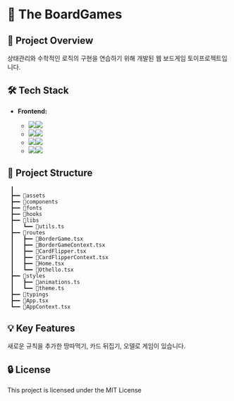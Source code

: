 # 🎲 The BoardGames

## 📌 Project Overview

상태관리와 수학적인 로직의 구현을 연습하기 위해 개발된 웹 보드게임 토이프로젝트입니다.

## 🛠️ Tech Stack

- **Frontend:**

  - <img src="https://img.shields.io/badge/React-61DAFB?style=for-the-badge&logo=react&logoColor=white"><img src="https://img.shields.io/badge/18.2.0-404040?style=for-the-badge">
  - <img src="https://img.shields.io/badge/Typescript-3178C6?style=for-the-badge&logo=typescript&logoColor=white"><img src="https://img.shields.io/badge/5.0.4-404040?style=for-the-badge">
  - <img src="https://img.shields.io/badge/StyledComponents-DB7093?style=for-the-badge&logo=styledcomponents&logoColor=white"><img src="https://img.shields.io/badge/6.1.0-404040?style=for-the-badge">
  - <img src="https://img.shields.io/badge/Lodash-3492FF?style=for-the-badge&logo=Lodash&logoColor=white"><img src="https://img.shields.io/badge/4.17.21-404040?style=for-the-badge">

## 📁 Project Structure

```
 ┃
 ┣━━ 📂assets
 ┣━━ 📂components
 ┣━━ 📂fonts
 ┣━━ 📂hooks
 ┣━━ 📂libs
 ┃   ┗━━ 📜utils.ts
 ┣━━ 📂routes
 ┃   ┣━━ 📜BorderGame.tsx
 ┃   ┣━━ 📜BorderGameContext.tsx
 ┃   ┣━━ 📜CardFlipper.tsx
 ┃   ┣━━ 📜CardFlipperContext.tsx
 ┃   ┣━━ 📜Home.tsx
 ┃   ┗━━ 📜Othello.tsx
 ┣━━ 📂styles
 ┃   ┣━━ 📜animations.ts
 ┃   ┗━━ 📜theme.ts
 ┣━━ 📂typings
 ┣━━ 📜App.tsx
 ┗━━ 📜AppContext.tsx
```

## 💡 Key Features

새로운 규칙을 추가한 땅따먹기, 카드 뒤집기, 오델로 게임이 있습니다.

## 🔒 License

This project is licensed under the MIT License
